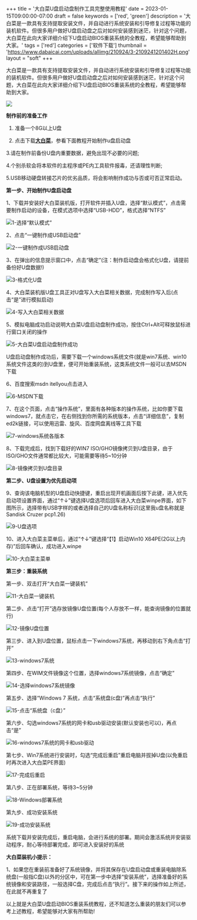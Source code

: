 +++
title = '大白菜U盘启动盘制作工具完整使用教程'
date = 2023-01-15T09:00:00-07:00
draft = false
keywords = ['red', 'green']
description = '大白菜是一款具有支持提取安装文件，并自动进行系统安装和引导修复过程等功能的装机软件。但很多用户做好U盘启动盘之后对如何安装感到迷茫，针对这个问题，大白菜在此向大家详细介绍下U盘启动BIOS重装系统的全教程，希望能够帮助到大家。'
tags = ['red']
categories = ['软件下载']
thumbnail = 'https://www.dabaicai.com/uploads/allimg/210924/3-2109241201402H.png'
layout = "soft"
+++

大白菜是一款具有支持提取安装文件，并自动进行系统安装和引导修复过程等功能的装机软件。但很多用户做好U盘启动盘之后对如何安装感到迷茫，针对这个问题，大白菜在此向大家详细介绍下U盘启动BIOS重装系统的全教程，希望能够帮助到大家。

![](https://www.dabaicai.com/uploads/allimg/210924/3-210924115Q2515.jpg)
 
 **制作前的准备工作**

1. 准备一个8G以上U盘

2. 点击下载[**大白菜**](https://www.dabaicai.com)，参看下面教程开始制作u盘启动盘

3.请在制作前备份U盘内重要数据，避免出现不必要的问题;

4.个别杀软会将本软件的主程序或PE内工具软件报毒，还请理性判断;

5.USB移动硬盘转接芯片的优劣品质，将会影响制作成功与否或可否正常启动。

**第一步、开始制作U盘启动盘**
 
1、下载并安装好大白菜装机版，打开软件并插入U盘，选择“默认模式”，点击需要制作启动的设备，在模式选项中选择“USB-HDD”，格式选择“NTFS”

![1-选择“默认模式”](https://www.dabaicai.com/uploads/allimg/210924/3-210924115R5325.png)

2、点击“一键制作成USB启动盘”

![2-一键制作成USB启动盘](https://www.dabaicai.com/uploads/allimg/210924/3-210924115S3604.png)

3、在弹出的信息提示窗口中，点击“确定”(注：制作启动盘会格式化U盘，请提前备份好U盘数据!)

![3-格式化U盘](https://www.dabaicai.com/uploads/allimg/210924/3-210924115T13G.png)

4、大白菜装机版U盘工具正对U盘写入大白菜相关数据，完成制作写入后(点击“是”进行模拟启动)

![4-写入大白菜相关数据](https://www.dabaicai.com/uploads/allimg/210924/3-210924115U0362.png)

5、模拟电脑成功启动说明大白菜U盘启动盘制作成功，按住Ctrl+Alt可释放鼠标进行窗口关闭的操作

![5-大白菜U盘启动盘制作成功](https://www.dabaicai.com/uploads/allimg/210924/3-210924115911b1.png)

U盘启动盘制作成功后，需要下载一个windows系统文件(就是win7系统、win10系统文件这类的)到U盘里，便可开始重装系统，这类系统文件一般可以去MSDN下载

6、百度搜索msdn itellyou点击进入

![6-MSDN下载](https://www.dabaicai.com/uploads/allimg/210924/3-21092411592I27.png)

7、在这个页面，点击“操作系统”，里面有各种版本的操作系统，比如你要下载windows7，就点击它，在右侧找到你所需的系统版本，点击“详细信息”，复制ed2k链接，可以使用迅雷、旋风、百度网盘离线等工具下载
 
![7-windows系统各版本](https://www.dabaicai.com/uploads/allimg/210924/3-21092411593H34.png)

8、下载完成后，找到下载好的WIN7 ISO/GHO镜像拷贝到U盘目录，由于ISO/GHO文件通常都比较大，可能需要等待5~10分钟
 
![8-镜像拷贝到U盘目录](https://www.dabaicai.com/uploads/allimg/210924/3-2109241159511P.png)

**第二步、U盘设置为优先启动项**
 
9、查询该电脑机型的U盘启动快捷键，重启出现开机画面后按下此键，进入优先启动项设置界面，通过“↑↓”键选择U盘选项后回车进入大白菜winpe界面，如下图所示，选择带有USB字样的或者选择自己的U盘名称标识(这里我u盘名称就是Sandisk Cruzer pcp1.26)
 
![9-U盘选项](https://www.dabaicai.com/uploads/allimg/210924/3-210924120004340.png)

10、进入大白菜主菜单后，通过“↑↓”键选择“【1】启动Win10 X64PE(2G以上内存)”后回车确认，成功进入winpe

![10-大白菜主菜单](https://www.dabaicai.com/uploads/allimg/210924/3-210924120015K4.jpg)

**第三步：重装系统**
 
第一步、双击打开“大白菜一键装机”
 
![11-大白菜一键装机](https://www.dabaicai.com/uploads/allimg/210924/3-21092412002Sb.png)

第二步、点击“打开”选存放镜像U盘位置(每个人存放不一样，能查询镜像的位置就行)

![12-镜像U盘位置](https://www.dabaicai.com/uploads/allimg/210924/3-21092412003M29.png)

第三步、进入到U盘位置，鼠标点击一下windows7系统，再移动到右下角点击“打开”

![13-windows7系统](https://www.dabaicai.com/uploads/allimg/210924/3-21092412005TP.png)

第四步、在WIM文件镜像这个位置，选择windows7系统镜像，点击“确定”

![14-选择windows7系统镜像](https://www.dabaicai.com/uploads/allimg/210924/3-210924120106264.png)

第五步、选择“Windows 7 系统，点击“系统盘(c盘)”再点击“执行”

![15-点击“系统盘（c盘）”](https://www.dabaicai.com/uploads/allimg/210924/3-21092412011C22.png)

第六步、勾选windows7系统的网卡和usb驱动安装(默认安装也可以)，再点击“是”

![16-windows7系统的网卡和usb驱动](https://www.dabaicai.com/uploads/allimg/210924/3-2109241201259E.png)

第七步、Win7系统进行安装时，勾选“完成后重启”重启电脑并拔掉U盘(以免重启时再次进入大白菜PE界面)

![17-完成后重启](https://www.dabaicai.com/uploads/allimg/210924/3-210924120132Z7.png)

第八步、正在部署系统，等待3~5分钟

![18-Windows部署系统](https://www.dabaicai.com/uploads/allimg/210924/3-2109241201402H.png)

第九步、成功安装系统

![19-成功安装系统](https://www.dabaicai.com/uploads/allimg/210924/3-210924120150610.png)

系统下载并安装完成后，重启电脑，会进行系统的部署。期间会激活系统并安装驱动程序，耐心等待部署完成，即可进入安装好的系统

**大白菜装机小提示：**

1、如果您在重装前准备好了系统镜像，并将其保存在U盘启动盘或重装电脑除系统盘(一般指C盘)以外的分区中，可在第一步中选择“安装系统”，选择准备好的系统镜像和安装路径，一般选择C盘，完成后点击“执行”。接下来的操作如上所述，在此就不再重复了

以上就是大白菜U盘启动BIOS重装系统教程，还不知道怎么重装的朋友们可以参考上述教程，希望能够对大家有所帮助!